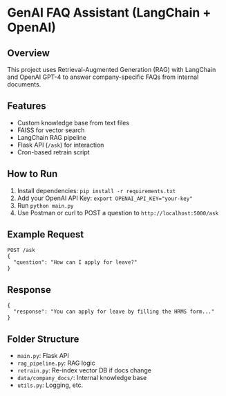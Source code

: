# GenAI FAQ Assistant (LangChain + OpenAI)

## Overview
This project uses Retrieval-Augmented Generation (RAG) with LangChain and OpenAI GPT-4 to answer company-specific FAQs from internal documents.

## Features
- Custom knowledge base from text files
- FAISS for vector search
- LangChain RAG pipeline
- Flask API (`/ask`) for interaction
- Cron-based retrain script

## How to Run
1. Install dependencies: `pip install -r requirements.txt`
2. Add your OpenAI API Key: `export OPENAI_API_KEY="your-key"`
3. Run `python main.py`
4. Use Postman or curl to POST a question to `http://localhost:5000/ask`

## Example Request
```
POST /ask
{
  "question": "How can I apply for leave?"
}
```

## Response
```
{
  "response": "You can apply for leave by filling the HRMS form..."
}
```

## Folder Structure
- `main.py`: Flask API
- `rag_pipeline.py`: RAG logic
- `retrain.py`: Re-index vector DB if docs change
- `data/company_docs/`: Internal knowledge base
- `utils.py`: Logging, etc.